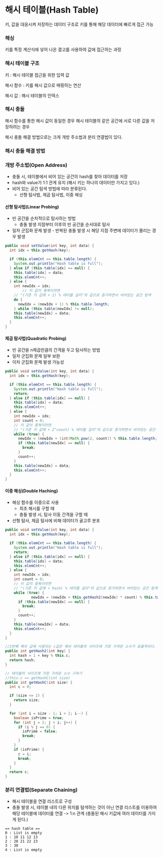 # 해시 테이블(Hash Table)

키, 값을 대응시켜 저장하는 데이터 구조로 키를 통해 해당 데이터에 빠르게 접근 가능

### 해싱

키를 특정 계산식에 넣어 나온 결고를 사용하여 값에 접근하는 과정



### 해시 테이블 구조

키 : 해시 테이블 접근을 위한 입력 값

해시 함수 : 키를 해시 값으로 매핑하는 연산

해시 값 : 해시 테이블의 인덱스



### 해시 충돌

해시 함수를 통한 해시 값이 동일한 경우 해시 테이블의 같은 공간에 서로 다른 값을 저장하려는 경우

해시 충돌 해결 방법으로는 크게 개방 주소법과 분리 연결법이 있다.



### 해시 충돌 해결 방법

### 개방 주소법(Open Address)

- 충돌 시, 테이블에서 비어 있는 공간의 hash를 찾아 데이터를 저장
- hash와 value가 1:1 관계 유지 (해시 키는 하나의 데이터만 가지고 있다.)
- 비어 있는 공간 탐색 방법에 따라 분류된다.
	- 선형 탐사법, 제곱 탐사법, 이중 해싱



#### 선형 탐사법(Linear Probing)

- 빈 공간을 순차적으로 탐사하는 방법
	- 충돌 발생 지점부터 이후의 빈 공간을 순서대로 탐사
- 일차 군집화 문제 발생 - 반복된 충돌 발생 시 해당 지점 주변에 데이터가 몰리는 경우 발생

```java
public void setValue(int key, int data) {
  int idx = this.getHash(key);

  if (this.elemCnt == this.table.length) {
    System.out.println("Hash table is full");
  } else if (this.table[idx] == null) {
    this.table[idx] = data;
    this.elemCnt++;
  } else {
    int newIdx = idx;
		// 키 값이 중복이라면
    // "(기존 키 값에 + 1) % 테이블 길이"의 값으로 증가하면서 비어있는 공간 탐색
    do {
      newIdx = (newIdx + 1) % this.table.length;
    } while (this.table[newIdx] != null);
    this.table[newIdx] = data;
    this.elemCnt++;
  }
}
```



#### 제곱 탐사법(Quadratic Probing)

- 빈 공간을 n제곱만큼의 간격을 두고 탐사하는 방법
- 일차 군집화 문제 일부 보완
- 이차 군집화 문제 발생 가능성

```java
public void setValue(int key, int data) {
  int idx = this.getHash(key);

  if (this.elemCnt == this.table.length) {
    System.out.println("Hash table is full");
    return;
  } else if (this.table[idx] == null) {
    this.table[idx] = data;
    this.elemCnt++;
  } else {
    int newIdx = idx;
    int count = 0;
    // 키 값이 중복이라면
    // "(기존 키 값에 + 2^count) % 테이블 길이"의 값으로 증가하면서 비어있는 공간 탐색
    while (true) {
      newIdx = (newIdx + (int)Math.pow(2, count)) % this.table.length;
      if (this.table[newIdx] == null) {
        break;
      }
      count++;
    }
    this.table[newIdx] = data;
    this.elemCnt++;
  }
}
```





#### 이중 해싱(Double Haching)

- 해싱 함수를 이중으로 사용
	- 최초 해시를 구할 때
	- 충돌 발생 시, 탐사 이동 간격을 구할 때
- 선형 탐사, 제곱 탐사에 비해 데이터가 골고루 분포

```java
public void setValue(int key, int data) {
  int idx = this.getHash(key);

  if (this.elemCnt == this.table.length) {
    System.out.println("Hash table is full");
    return;
  } else if (this.table[idx] == null) {
    this.table[idx] = data;
    this.elemCnt++;
  } else {
    int newIdx = idx;
    int count = 0;
    // 키 값이 중복이라면
    // "(기존 키 값에 + hash) % 테이블 길이"의 값으로 증가하면서 비어있는 공간 탐색
    while (true) {
			newIdx = (newIdx + this.getHash2(newIdx) * count) % this.table.length;
      if (this.table[newIdx] == null) {
        break;
      }
      count++;
    }
    this.table[newIdx] = data;
    this.elemCnt++;
  }
}

//2번째 해쉬 값에 사용되는 c값은 해쉬 테이블의 사이즈에 가장 가까운 소수가 효율적이다.
public int getHash2(int key) {
  int hash = 1 + key % this.c;
  return hash;
}

// 테이블의 사이즈에 가장 가까운 소수 구하기
//this.c == getHashC(int size)
public int getHashC(int size) {
  int c = 0;

  if (size <= 2) {
    return size;
  }

  for (int i = size - 1; i > 2; i--) {
    boolean isPrime = true;
    for (int j = 2; j < i; j++) {
      if (i % j == 0) {
        isPrime = false;
        break;
      }
    }
    if (isPrime) {
      c = i;
      break;
    }
  }
  return c;
}
```





### 분리 연결법(Separate Chaining)

- 해시 테이블을 연결 리스트로 구성
- 충돌 발생 시, 테이블 내의 다른 위치를 탐색하는 것이 아닌 연결 리스트를 이용하여 해당 테이블에 데이터를 연결 -> 1:n 관계 (충돌된 해시 키값에 여러 데이터를 가지게 된다.)

```
== hash table ==
0 : List is empty
1 : 10 11 12 13 
2 : 20 21 22 23 
3 : 30 
4 : List is empty
```

